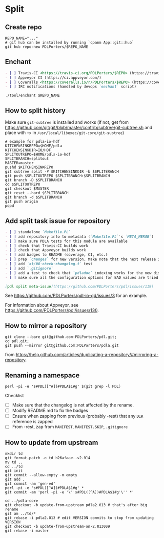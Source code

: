 # Split

## Create repo

```
REPO_NAME="..."
# git hub can be installed by running `cpanm App::git::hub`
git hub repo-new PDLPorters/$REPO_NAME
```

## Enchant

```markdown
- [ ] Travis-CI <https://travis-ci.org/PDLPorters/$REPO> (https://travis-ci.org/profile/PDLPorters)
- [ ] Appveyor CI (https://ci.appveyor.com/)
- [ ] Coveralls <https://coveralls.io/r/PDLPorters/$REPO> (https://coveralls.io/repos/new?name=PDLPorters)
- [ ] IRC notifications (handled by devops `enchant` script)
```

```shell
./tool/enchant $REPO_NAME
```

## How to split history
Make sure `git-subtree` is installed and works (if not, get from
https://github.com/git/git/blob/master/contrib/subtree/git-subtree.sh and place
with `+x` in `/usr/local/libexec/git-core/git-subtree`)
```shell
# example for pdla-io-hdf
KITCHENSINKREPO=$HOME/pdla
KITCHENSINKDIR=IO/HDF
SPLITOUTREPO=$HOME/pdla-io-hdf
SPLITBRANCH=splitout
MASTER=master
pushd $KITCHENSINKREPO
git subtree split -P $KITCHENSINKDIR -b $SPLITBRANCH
git push $SPLITOUTREPO $SPLITBRANCH:$SPLITBRANCH
git branch -D $SPLITBRANCH
cd $SPLITOUTREPO
git checkout $MASTER
git reset --hard $SPLITBRANCH
git branch -d $SPLITBRANCH
git push origin
popd
```

## Add split task issue for repository

```markdown
- [ ] standalone `Makefile.PL`
- [ ] add repository info to metadata (`Makefile.PL`'s `META_MERGE`)
- [ ] make sure PDLA tests for this module are available
- [ ] check that Travis-CI builds work
- [ ] check that Appveyor builds work
- [ ] add badges to README (coverage, CI, etc.)
- [ ] prep `Changes` for new version. Make note that the next release is its own repo and distro
- [ ] add `xt/00-check-changelog.t` test
- [ ] add `.gitignore`
- [ ] add a test to check that `pdladoc` indexing works for the new dist
- [ ] make sure all the configuration options for BAD values are tried by Travis-CI (settings are in `perldl.conf`)

[pdl split meta-issue](https://github.com/PDLPorters/pdl/issues/119)
```

See <https://github.com/PDLPorters/pdl-io-gd/issues/3> for an example.

For information about Appveyor, see <https://github.com/PDLPorters/pdl/issues/130>.

## How to mirror a repository

```shell
git clone --bare git@github.com:PDLPorters/pdl.git;
cd pdl.git;
git push --mirror git@github.com:PDLPorters/pdla.git
```

from <https://help.github.com/articles/duplicating-a-repository/#mirroring-a-repository>.

## Renaming a namespace

```shell
perl -pi -e 's#PDL([^A])#PDLA$1#g' $(git grep -l PDL)
```

Checklist

- [ ] Make sure that the changelog is not affected by the rename.
- [ ] Modify README.md to fix the badges
- [ ] Ensure when zapping from previous (probably -rest) that any `DIR` reference is zapped
- [ ] From -rest, zap from `MANIFEST`, `MANIFEST.SKIP`, `.gitignore`

## How to update from upstream

```shell
mkdir td
git format-patch -o td b26afaae..v2.014
mv td ..
cd ../td
git init
git commit --allow-empty -m empty
git add .
git commit -am 'gen-ed'
perl -pi -e 's#PDL([^A])#PDLA$1#g' *
git commit -am 'perl -pi -e '\''s#PDL([^A])#PDLA$1#g'\'' *'

cd ../pdla-core
git checkout -b update-from-upstream pdla2.013 # that's after big rename
git am ../td/*
git rebase -i pdla2.013 # edit VERSION commits to stop from updating VERSION
git checkout -b update-from-upstream-on-2.013009
git rebase -i master
```
